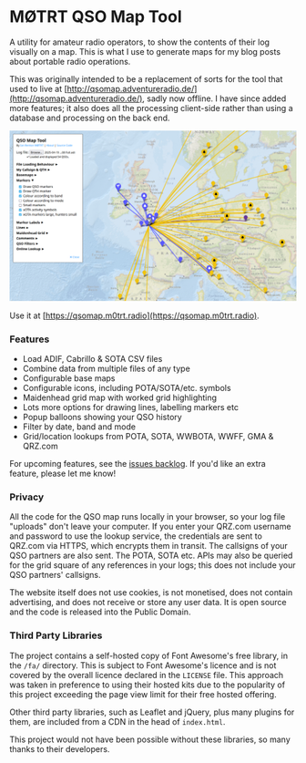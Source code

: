# MØTRT QSO Map Tool

A utility for amateur radio operators, to show the contents of their log visually on a map. This is what I use to generate maps for my blog posts about portable radio operations.

This was originally intended to be a replacement of sorts for the tool that used to live at [http://qsomap.adventureradio.de/](http://qsomap.adventureradio.de/), sadly now offline. I have since added more features; it also does all the processing client-side rather than using a database and processing on the back end.

![Screenshot](/img/screenshot.png)

Use it at [https://qsomap.m0trt.radio](https://qsomap.m0trt.radio).

### Features

* Load ADIF, Cabrillo & SOTA CSV files
* Combine data from multiple files of any type
* Configurable base maps
* Configurable icons, including POTA/SOTA/etc. symbols
* Maidenhead grid map with worked grid highlighting
* Lots more options for drawing lines, labelling markers etc
* Popup balloons showing your QSO history
* Filter by date, band and mode
* Grid/location lookups from POTA, SOTA, WWBOTA, WWFF, GMA & QRZ.com

For upcoming features, see the [issues backlog](https://github.com/ianrenton/qsomap/issues). If you'd like an extra feature, please let me know!

### Privacy

All the code for the QSO map runs locally in your browser, so your log file "uploads" don't leave your computer. If you enter your QRZ.com username and password to use the lookup service, the credentials are sent to QRZ.com via HTTPS, which encrypts them in transit. The callsigns of your QSO partners are also sent. The POTA, SOTA etc. APIs may also be queried for the grid square of any references in your logs; this does not include your QSO partners' callsigns.

The website itself does not use cookies, is not monetised, does not contain advertising, and does not receive or store any user data. It is open source and the code is released into the Public Domain.

### Third Party Libraries

The project contains a self-hosted copy of Font Awesome's free library, in the `/fa/` directory. This is subject to Font Awesome's licence and is not covered by the overall licence declared in the `LICENSE` file. This approach was taken in preference to using their hosted kits due to the popularity of this project exceeding the page view limit for their free hosted offering.

Other third party libraries, such as Leaflet and jQuery, plus many plugins for them, are included from a CDN in the head of `index.html`.

This project would not have been possible without these libraries, so many thanks to their developers.

